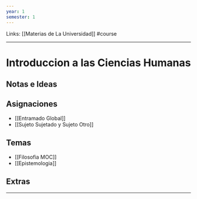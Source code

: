```yaml
---
year: 1
semester: 1
---
```

Links: [[Materias de La Universidad]]
#course
___
# Introduccion a las Ciencias Humanas

## Notas e Ideas

## Asignaciones
- [[Entramado Global]]
- [[Sujeto Sujetado y Sujeto Otro]]

## Temas
- [[Filosofia MOC]]
- [[Epistemologia]]

## Extras
___

